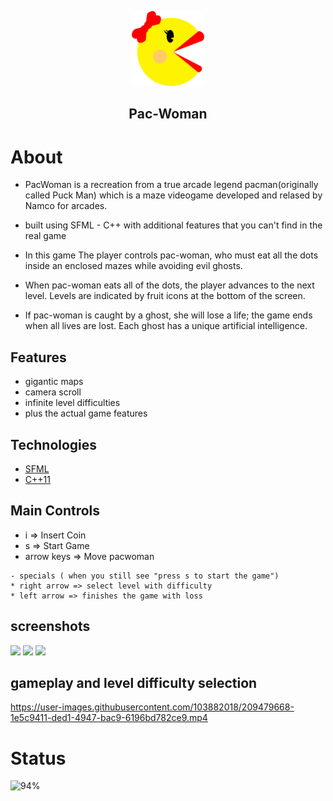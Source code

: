 <p align="center">
  <img src="https://github.com/spiderocta/pacwoman/blob/master/pacwoman/assets/Pac%20Woman.png" height="120">
  <h2 align="center">Pac-Woman</h2>
</p>


# About
- PacWoman is a recreation from a true arcade legend pacman(originally called Puck Man) which is a maze videogame developed and relased by Namco for arcades. 

- built using SFML - C++ with additional features that you can't find in the real game 
 
- In this game The player controls pac-woman, who must eat all the dots inside an enclosed mazes while avoiding evil ghosts.

- When pac-woman eats all of the dots, the player advances to the next level. Levels are indicated by fruit icons at the bottom of the screen. 

- If pac-woman is caught by a ghost, she will lose a life; the game ends when all lives are lost. Each ghost has a unique artificial intelligence. 

## Features 
- gigantic maps 
- camera scroll
- infinite level difficulties  
- plus the actual game features 


## Technologies  
- [SFML](https://www.sfml-dev.org/)  
- [C++11](https://en.cppreference.com/w/cpp/11)  


## Main Controls 
* i => Insert Coin
* s => Start Game
* arrow keys => Move pacwoman

```
- specials ( when you still see "press s to start the game") 
* right arrow => select level with difficulty
* left arrow => finishes the game with loss
```

## screenshots
<img src="https://user-images.githubusercontent.com/103882018/209479355-da7baf7c-3120-4f1a-907a-c086cb8c52a6.png" width="250"> <img src="https://user-images.githubusercontent.com/103882018/209479383-38523450-4974-4407-863c-b5d8a0200af6.png" width="250">
 <img src="https://user-images.githubusercontent.com/103882018/209479403-80bfbda0-92a9-4272-a17a-66b0e034feb7.png" width="250">

## gameplay and level difficulty selection

https://user-images.githubusercontent.com/103882018/209479668-1e5c9411-ded1-4947-bac9-6196bd782ce9.mp4


# Status 
![94%](https://progress-bar.dev/85/?title=Done)


